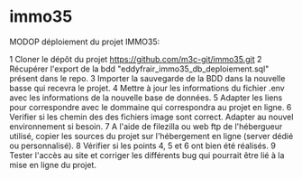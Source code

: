# immo35
MODOP déploiement du projet IMMO35:

1 Cloner le dépôt du projet https://github.com/m3c-git/immo35.git <!-- Demander le droits d'accès au repo avant, si besoin -->
2 Récupérer l'export de la bdd "eddyfrair_immo35_db_deploiement.sql" présent dans le repo.
3 Importer la sauvegarde de la BDD dans la nouvelle basse qui recevra le projet.
4 Mettre à jour les informations du fichier .env avec les informations de la nouvelle base de données.
5 Adapter les liens pour correspondre avec le dommaine qui correspondra au projet en ligne.
6 Verifier si les chemin des des fichiers image sont correct. Adapter au nouvel environnement si besoin. 
7 A l'aide de filezilla ou web ftp de l'hébergueur utilisé, copier les sources du projet sur l'hébergement en ligne (server dédié ou personnalisé).
8 Vérifier si les points 4, 5 et 6 ont bien été réalisés.
9 Tester l'accès au site et corriger les différents bug qui pourrait être lié à la mise en ligne du projet.
